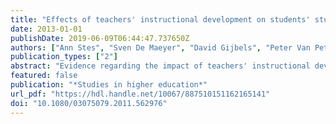 ```yaml
---
title: "Effects of teachers' instructional development on students' study approaches in higher education"
date: 2013-01-01
publishDate: 2019-06-09T06:44:47.737650Z
authors: ["Ann Stes", "Sven De Maeyer", "David Gijbels", "Peter Van Petegem"]
publication_types: ["2"]
abstract: "Evidence regarding the impact of teachers' instructional development on student learning in higher education is scarce. In this study the authors investigate the impact of an instructional development programme for beginning university teachers on students' approach to studying. They also explore whether this impact is dependent on class size and student level (first years versus non-first years). Quantitative data were gathered from more than 1000 students at pre-tests and post-tests, using a quasi-experimental design. A multilevel analysis was then conducted in which five models were estimated. The results show limited effects of teachers' instructional development. Several interpretations and perspectives for research into instructional development are discussed"
featured: false
publication: "*Studies in higher education*"
url_pdf: "https://hdl.handle.net/10067/887510151162165141"
doi: "10.1080/03075079.2011.562976"
---
```


